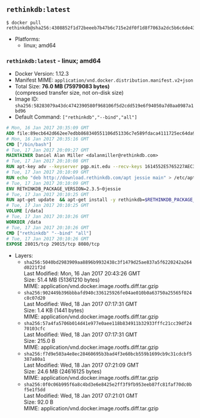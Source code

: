 ## `rethinkdb:latest`

```console
$ docker pull rethinkdb@sha256:4308852f1d72beeeb7b47b6c715e2df0f1d8f7063a2dc5b6c6de430e29e1bb58
```

-	Platforms:
	-	linux; amd64

### `rethinkdb:latest` - linux; amd64

-	Docker Version: 1.12.3
-	Manifest MIME: `application/vnd.docker.distribution.manifest.v2+json`
-	Total Size: **76.0 MB (75979083 bytes)**  
	(compressed transfer size, not on-disk size)
-	Image ID: `sha256:58283079a43dc4742390580f968106f5d2cdd519e6f94050a7d0aa0987a1bd96`
-	Default Command: `["rethinkdb","--bind","all"]`

```dockerfile
# Mon, 16 Jan 2017 20:35:09 GMT
ADD file:89ecb642d662ee7edbb868340551106d51336c7e589fdaca4111725ec64da957 in / 
# Mon, 16 Jan 2017 20:35:16 GMT
CMD ["/bin/bash"]
# Tue, 17 Jan 2017 20:09:27 GMT
MAINTAINER Daniel Alan Miller <dalanmiller@rethinkdb.com>
# Tue, 17 Jan 2017 20:10:08 GMT
RUN apt-key adv --keyserver pgp.mit.edu --recv-keys 1614552E5765227AEC39EFCFA7E00EF33A8F2399
# Tue, 17 Jan 2017 20:10:09 GMT
RUN echo "deb http://download.rethinkdb.com/apt jessie main" > /etc/apt/sources.list.d/rethinkdb.list
# Tue, 17 Jan 2017 20:10:09 GMT
ENV RETHINKDB_PACKAGE_VERSION=2.3.5~0jessie
# Tue, 17 Jan 2017 20:10:25 GMT
RUN apt-get update 	&& apt-get install -y rethinkdb=$RETHINKDB_PACKAGE_VERSION 	&& rm -rf /var/lib/apt/lists/*
# Tue, 17 Jan 2017 20:10:25 GMT
VOLUME [/data]
# Tue, 17 Jan 2017 20:10:26 GMT
WORKDIR /data
# Tue, 17 Jan 2017 20:10:26 GMT
CMD ["rethinkdb" "--bind" "all"]
# Tue, 17 Jan 2017 20:10:26 GMT
EXPOSE 28015/tcp 29015/tcp 8080/tcp
```

-	Layers:
	-	`sha256:5040bd2983909aa8896b9932438c3f1479d25ae837a5f6220242a264d0221f2d`  
		Last Modified: Mon, 16 Jan 2017 20:43:26 GMT  
		Size: 51.4 MB (51361210 bytes)  
		MIME: application/vnd.docker.image.rootfs.diff.tar.gzip
	-	`sha256:902449b396bbbafd940c336125926fe04ae010b0a63750a25565f024c8c07d20`  
		Last Modified: Wed, 18 Jan 2017 07:17:31 GMT  
		Size: 1.4 KB (1441 bytes)  
		MIME: application/vnd.docker.image.rootfs.diff.tar.gzip
	-	`sha256:57a4fa5706b014d41e977e0aee118b834911b32933fffc21cc39df2470103cfc`  
		Last Modified: Wed, 18 Jan 2017 07:17:31 GMT  
		Size: 215.0 B  
		MIME: application/vnd.docker.image.rootfs.diff.tar.gzip
	-	`sha256:f7d9e503a4e8ec28460695b3bad4f3e60bcb559b1699cb9c31cdcbf5387a80a1`  
		Last Modified: Wed, 18 Jan 2017 07:21:09 GMT  
		Size: 24.6 MB (24616125 bytes)  
		MIME: application/vnd.docker.image.rootfs.diff.tar.gzip
	-	`sha256:0f0c06b995f6a8c4bd3e6e8425e2ff3f9fb953eeb87fc81faf70dc0bf5e1f5dd`  
		Last Modified: Wed, 18 Jan 2017 07:21:01 GMT  
		Size: 92.0 B  
		MIME: application/vnd.docker.image.rootfs.diff.tar.gzip
